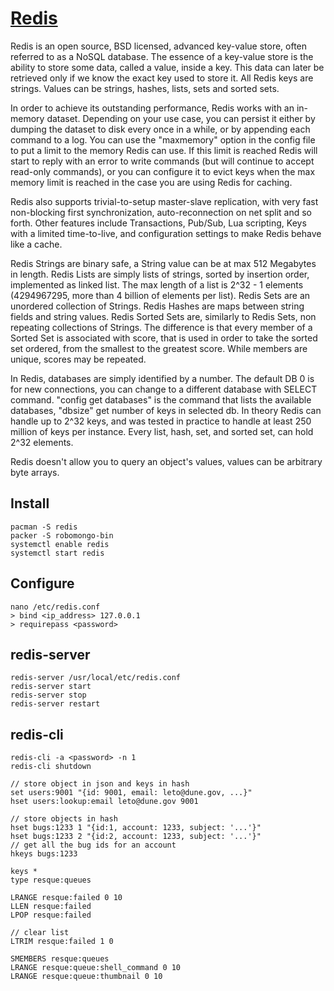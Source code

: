 # [Redis](http://redis.io/)

Redis is an open source, BSD licensed, advanced key-value store, often referred to as a NoSQL database.
The essence of a key-value store is the ability to store some data, called a value, inside a key.
This data can later be retrieved only if we know the exact key used to store it.
All Redis keys are strings. Values can be strings, hashes, lists, sets and sorted sets.

In order to achieve its outstanding performance, Redis works with an in-memory dataset.
Depending on your use case, you can persist it either by dumping the dataset to disk every once in a while, or by appending each command to a log.
You can use the "maxmemory" option in the config file to put a limit to the memory Redis can use. If this limit is reached Redis will start to reply with an error to write commands (but will continue to accept read-only commands), or you can configure it to evict keys when the max memory limit is reached in the case you are using Redis for caching.

Redis also supports trivial-to-setup master-slave replication, with very fast non-blocking first synchronization, auto-reconnection on net split and so forth.
Other features include Transactions, Pub/Sub, Lua scripting, Keys with a limited time-to-live, and configuration settings to make Redis behave like a cache.

Redis Strings are binary safe, a String value can be at max 512 Megabytes in length.
Redis Lists are simply lists of strings, sorted by insertion order, implemented as linked list. The max length of a list is 2^32 - 1 elements (4294967295, more than 4 billion of elements per list).
Redis Sets are an unordered collection of Strings.
Redis Hashes are maps between string fields and string values.
Redis Sorted Sets are, similarly to Redis Sets, non repeating collections of Strings. The difference is that every member of a Sorted Set is associated with score, that is used in order to take the sorted set ordered, from the smallest to the greatest score. While members are unique, scores may be repeated.

In Redis, databases are simply identified by a number.
The default DB 0 is for new connections, you can change to a different database with SELECT command.
"config get databases" is the command that lists the available databases, "dbsize" get number of keys in selected db.
In theory Redis can handle up to 2^32 keys, and was tested in practice to handle at least 250 million of keys per instance.
Every list, hash, set, and sorted set, can hold 2^32 elements.

Redis doesn't allow you to query an object's values, values can be arbitrary byte arrays.

## Install
```
pacman -S redis
packer -S robomongo-bin
systemctl enable redis
systemctl start redis
```

## Configure
```
nano /etc/redis.conf
> bind <ip_address> 127.0.0.1
> requirepass <password>
```

## redis-server
```
redis-server /usr/local/etc/redis.conf
redis-server start
redis-server stop
redis-server restart
```

## redis-cli
```
redis-cli -a <password> -n 1
redis-cli shutdown
```

```
// store object in json and keys in hash
set users:9001 "{id: 9001, email: leto@dune.gov, ...}"
hset users:lookup:email leto@dune.gov 9001

// store objects in hash
hset bugs:1233 1 "{id:1, account: 1233, subject: '...'}"
hset bugs:1233 2 "{id:2, account: 1233, subject: '...'}"
// get all the bug ids for an account
hkeys bugs:1233

keys *
type resque:queues

LRANGE resque:failed 0 10
LLEN resque:failed
LPOP resque:failed

// clear list
LTRIM resque:failed 1 0

SMEMBERS resque:queues
LRANGE resque:queue:shell_command 0 10
LRANGE resque:queue:thumbnail 0 10
```
